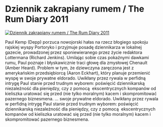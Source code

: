 Dziennik zakrapiany rumem / The Rum Diary 2011 
=============
[![Dziennik zakrapiany rumem / The Rum Diary 2011 ](http://vidos.pl/images/player.gif)](http://vidos.pl/dziennik-zakrapiany-rumem-the-rum-diary-2011)

 Paul Kemp (Depp) porzuca nowojorski hałas na rzecz błogiego spokoju rajskiej wyspy Portoryko i przyjmuje posadę dziennikarza w lokalnej gazecie, prowadzonej przez sponiewieranego przez życie redaktora Lottermana (Richard Jenkins). Umilając sobie czas pokaźnymi dawkami rumu, Paul poznaje i błyskawicznie traci głowę dla zmysłowej Chenault (Amber Heard). Problem w tym, że dziewczyna zaręczona jest z amerykańskim przedsiębiorcą (Aaron Eckhart), który planuje przemienić wyspę w swoje prywatne eldorado. Uwikłany przez rywala w perfidną intrygę Paul stanie przed trudnym wyborem: poświęcić dziennikarską niezależność dla pieniędzy, czy z pomocą  ekscentrycznych kompanów od kieliszka uratować się przed (nie tylko moralnym) kacem i skompromitować pazernego biznesmena.  ... swoje prywatne eldorado. Uwikłany przez rywala w perfidną intrygę Paul stanie przed trudnym wyborem: poświęcić dziennikarską niezależność dla pieniędzy, czy z pomocą  ekscentrycznych kompanów od kieliszka uratować się przed (nie tylko moralnym) kacem i skompromitować pazernego biznesmena.
